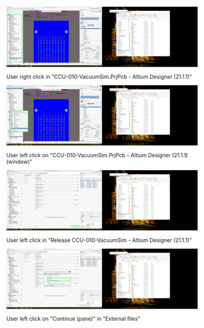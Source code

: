 ![User right click in "CCU-010-VacuumSim.PrjPcb - Altium Designer (21.1.1)"](img1.png)

User right click in "CCU-010-VacuumSim.PrjPcb - Altium Designer (21.1.1)"

![User left click on "CCU-010-VacuumSim.PrjPcb - Altium Designer (21.1.1) (window)"](img2.png)

User left click on "CCU-010-VacuumSim.PrjPcb - Altium Designer (21.1.1) (window)"

![User left click in "Release CCU-010-VacuumSim - Altium Designer (21.1.1)"](img3.png)

User left click in "Release CCU-010-VacuumSim - Altium Designer (21.1.1)"

![User left click on "Continue (pane)" in "External files"](img4.png)

User left click on "Continue (pane)" in "External files"

